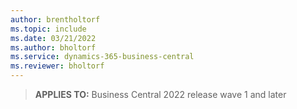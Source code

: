 ```yaml
---
author: brentholtorf
ms.topic: include
ms.date: 03/21/2022
ms.author: bholtorf
ms.service: dynamics-365-business-central
ms.reviewer: bholtorf
---
```

> **APPLIES TO:** Business Central 2022 release wave 1 and later
